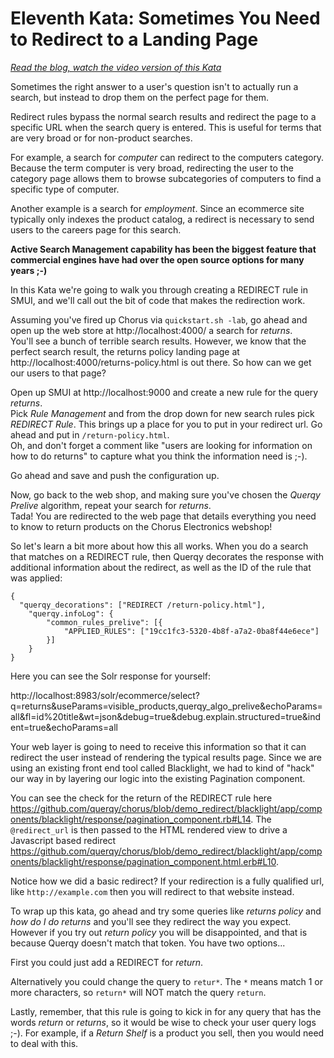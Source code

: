 # Eleventh Kata: Sometimes You Need to Redirect to a Landing Page

<i><a href="PLACEHOLDER: https://opensourceconnections.com/blog/2020/blah/blah" target="_BLANK">Read the blog, watch the video version of this Kata</a></i>

Sometimes the right answer to a user's question isn't to actually run a search, but instead to drop them on the perfect page for them.  

Redirect rules bypass the normal search results and redirect the page to a specific URL when the search query is entered. This is useful for terms that are very broad or for non-product searches.

For example, a search for _computer_ can redirect to the computers category. Because the term computer is very broad, redirecting the user to the category page allows them to browse subcategories of computers to find a specific type of computer.

Another example is a search for _employment_. Since an ecommerce site typically only indexes the product catalog, a redirect is necessary to send users to the careers page for this search.

 __Active Search Management capability has been the biggest feature that commercial engines have had over the open source options for many years ;-)__

In this Kata we're going to walk you through creating a REDIRECT rule in SMUI, and we'll call out the bit of code that makes the redirection work.

Assuming you've fired up Chorus via `quickstart.sh -lab`, go ahead and open up the web store at  http://localhost:4000/ a search for _returns_.  
You'll see a bunch of terrible search results.  However, we know that the perfect search result, the returns policy landing page at http://localhost:4000/returns-policy.html is out there.  So how can we get our users to that page?  

Open up SMUI at http://localhost:9000 and create a new rule for the query _returns_.  
Pick _Rule Management_ and from the drop down for new search rules pick _REDIRECT Rule_.
This brings up a place for you to put in your redirect url.  Go ahead and put in `/return-policy.html`.  
Oh, and don't forget a comment like "users are looking for information on how to do returns" to capture what you think the information need is ;-).

Go ahead and save and push the configuration up.

Now, go back to the web shop, and making sure you've chosen the  _Querqy Prelive_ algorithm, repeat your search for _returns_.  
Tada!  You are redirected to the web page that details everything you need to know to return products on the Chorus Electronics webshop!

So let's learn a bit more about how this all works.  When you do a search that matches on a REDIRECT rule, then Querqy decorates the response with additional information about the redirect, as well as the ID of the rule that was applied:

```
{
  "querqy_decorations": ["REDIRECT /return-policy.html"],
	"querqy.infoLog": {
		"common_rules_prelive": [{
			"APPLIED_RULES": ["19cc1fc3-5320-4b8f-a7a2-0ba8f44e6ece"]
		}]
	}
}
```  

Here you can see the Solr response for yourself:

http://localhost:8983/solr/ecommerce/select?q=returns&useParams=visible_products,querqy_algo_prelive&echoParams=all&fl=id%20title&wt=json&debug=true&debug.explain.structured=true&indent=true&echoParams=all

Your web layer is going to need to receive this information so that it can redirect the user instead of rendering the typical results page.  Since we are using an existing front end tool called Blacklight, we had to kind of "hack" our way in by layering our logic into the existing Pagination component.

You can see the check for the return of the REDIRECT rule here https://github.com/querqy/chorus/blob/demo_redirect/blacklight/app/components/blacklight/response/pagination_component.rb#L14.  The `@redirect_url` is then passed to the HTML rendered view to drive a Javascript based redirect https://github.com/querqy/chorus/blob/demo_redirect/blacklight/app/components/blacklight/response/pagination_component.html.erb#L10.

Notice how we did a basic redirect?  If your redirection is a fully qualified url, like `http://example.com` then you will redirect to that website instead.

To wrap up this kata, go ahead and try some queries like _returns policy_ and _how do I do returns_ and you'll see they redirect the way you expect.
However if you try out _return policy_ you will be disappointed, and that is because Querqy doesn't match that token.   You have two options...  

First you could just add a REDIRECT for _return_.

Alternatively you could change the query to `retur*`.  The `*` means match 1 or more characters, so `return*` will NOT match the query `return`.

Lastly, remember, that this rule is going to kick in for any query that has the words _return_ or _returns_, so it would be wise to check your user query logs ;-).  For example, if a *Return Shelf* is a product you sell, then you would need to deal with this.  
